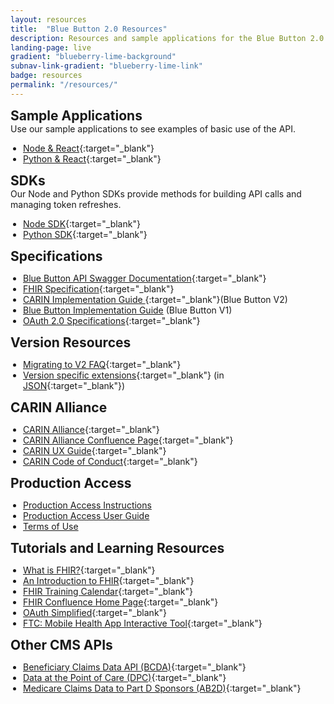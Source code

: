 ```yaml
---
layout: resources
title:  "Blue Button 2.0 Resources"
description: Resources and sample applications for the Blue Button 2.0 API.
landing-page: live
gradient: "blueberry-lime-background"
subnav-link-gradient: "blueberry-lime-link"
badge: resources
permalink: "/resources/"
---
```

<style>
.ds-l-xl-col--12 {
padding-left: 10%;
}

ul {
padding-inline-start: 20px;
}

h2, p {
margin-block-start: 0em;
margin-block-end: 0em;
}
</style>
## Sample Applications
Use our sample applications to see examples of basic use of the API.
* [Node & React](https://github.com/CMSgov/bluebutton-sample-client-nodejs-react){:target="_blank"}
* [Python & React](https://github.com/CMSgov/bluebutton-sample-client-python-react){:target="_blank"}

## SDKs
Our Node and Python SDKs provide methods for building API calls and managing token refreshes.
* [Node SDK](https://www.npmjs.com/package/cms-bluebutton-sdk){:target="_blank"}
* [Python SDK](https://pypi.org/project/cms-bluebutton-sdk/){:target="_blank"}

## Specifications

* [Blue Button API Swagger Documentation](https://sandbox.bluebutton.cms.gov/docs/openapi){:target="_blank"}
* [FHIR Specification](http://www.hl7.org/fhir/index.html){:target="_blank"}
* [CARIN Implementation Guide ](http://www.hl7.org/fhir/us/carin-bb/){:target="_blank"}(Blue Button V2)
* [Blue Button Implementation Guide](/assets/ig/index.html) (Blue Button V1)
* [OAuth 2.0 Specifications](https://oauth.net/specs/){:target="_blank"}

## Version Resources

* [Migrating to V2 FAQ](https://github.com/CMSgov/beneficiary-fhir-data/wiki/Migrating-to-V2-FAQ){:target="_blank"}
* [Version specific extensions](https://www.hl7.org/fhir/versions.html#extensions){:target="_blank"} (in [JSON](https://hl7.org/fhir/R4/json.html){:target="_blank"})

## CARIN Alliance

* [CARIN Alliance](https://www.carinalliance.com/){:target="_blank"}
* [CARIN Alliance Confluence Page](https://confluence.hl7.org/display/CAR){:target="_blank"}
* [CARIN UX Guide](https://carinuxguide.arcwebtech.com/){:target="_blank"}
* [CARIN Code of Conduct](https://www.carinalliance.com/our-work/trust-framework-and-code-of-conduct/){:target="_blank"}

## Production Access

* [Production Access Instructions](/developers/#production-api-access) 
* [Production Access User Guide](/guide/)
* [Terms of Use](/terms/)

## Tutorials and Learning Resources

* [What is FHIR?](https://www.healthit.gov/sites/default/files/2019-08/ONCFHIRFSWhatIsFHIR.pdf){:target="_blank"}
* [An Introduction to FHIR](https://www.youtube.com/watch?v=Px3564G-vw4){:target="_blank"}
* [FHIR Training Calendar](https://www.hl7.org/training/calendar.cfm){:target="_blank"}
* [FHIR Confluence Home Page](https://confluence.hl7.org/display/FHIR){:target="_blank"}
* [OAuth Simplified](https://www.oauth.com/){:target="_blank"}
* [FTC: Mobile Health App Interactive Tool](https://www.ftc.gov/business-guidance/resources/mobile-health-apps-interactive-tool){:target="_blank"}

## Other CMS APIs

* [Beneficiary Claims Data API (BCDA)](https://bcda.cms.gov/){:target="_blank"}
* [Data at the Point of Care (DPC)](https://dpc.cms.gov/){:target="_blank"}
* [Medicare Claims Data to Part D Sponsors (AB2D)](https://ab2d.cms.gov/){:target="_blank"}
